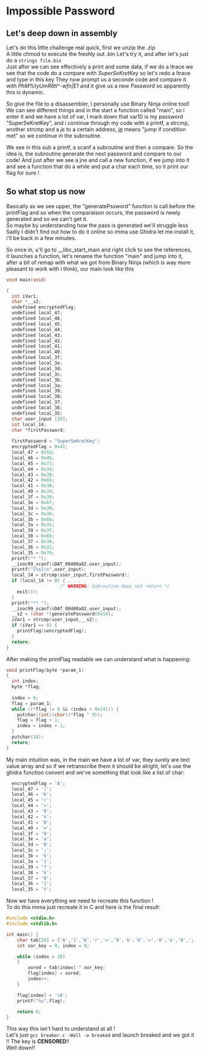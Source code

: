 # Impossible Password

## Let's deep down in assembly

Let's do this little challenge real quick, first we unzip the .zip  
A little chmod to execute the freshly out .bin
Let's try it, and after let's just do a `strings file.bin`  
Just after we can see effectively a print and some data, if we do a ltrace we see that the code do a compare with *SuperSeKretKey* so let's redo a ltrace and type in this key
They now prompt us a seconde code and compare it with *PhM%tyUmR6tI^-wfn|E1* and it give us a new Password so apparently this is dynamic.  

So give the file to a disassembler, I personally use Binary Ninja online tool!  
We can see different things and in the start a function called "main", so i enter it and we have a lot of var, I mark down that var10 is my password "SuperSeKretKey", and i continue through my code with a printf, a strcmp, another strcmp and a *je* to a certain address, [je](http://faydoc.tripod.com/cpu/je.htm) means "jump if condition met" so we continue in the subroutine.  

We see in this sub a printf, a scanf a subroutine and then a compare. So the idea is, the subroutine generate the next password and compare to our code! And just after we see a jne and call a new function, if we jump into it and see a function that do a while and put a char each time, so it print our flag for sure !  

## So what stop us now

Basically as we see upper, the "generatePssword" function is call before the printFlag and so when the comparaison occurs, the password is newly generated and so we can't get it.  
So maybe by understanding how the pass is generated we'll struggle less  
Sadly I didn't find out how to do it online so imma use Ghidra let me install it, i'll be back in a few minutes.  

So once in, u'll go to __libc_start_main and right click to see the references, it launches a function, let's rename the function "main" and jump into it, after a bit of remap with what we got from Binary Ninja (which is way more pleasant to work with i think), our main look like this

```c
void main(void)

{
  int iVar1;
  char *__s2;
  undefined encryptedFlag;
  undefined local_47;
  undefined local_46;
  undefined local_45;
  undefined local_44;
  undefined local_43;
  undefined local_42;
  undefined local_41;
  undefined local_40;
  undefined local_3f;
  undefined local_3e;
  undefined local_3d;
  undefined local_3c;
  undefined local_3b;
  undefined local_3a;
  undefined local_39;
  undefined local_38;
  undefined local_37;
  undefined local_36;
  undefined local_35;
  char user_input [20];
  int local_14;
  char *firstPassword;
  
  firstPassword = "SuperSeKretKey";
  encryptedFlag = 0x41;
  local_47 = 0x5d;
  local_46 = 0x4b;
  local_45 = 0x72;
  local_44 = 0x3d;
  local_43 = 0x39;
  local_42 = 0x6b;
  local_41 = 0x30;
  local_40 = 0x3d;
  local_3f = 0x30;
  local_3e = 0x6f;
  local_3d = 0x30;
  local_3c = 0x3b;
  local_3b = 0x6b;
  local_3a = 0x31;
  local_39 = 0x3f;
  local_38 = 0x6b;
  local_37 = 0x38;
  local_36 = 0x31;
  local_35 = 0x74;
  printf("* ");
  __isoc99_scanf(&DAT_00400a82,user_input);
  printf("[%s]\n",user_input);
  local_14 = strcmp(user_input,firstPassword);
  if (local_14 != 0) {
                    /* WARNING: Subroutine does not return */
    exit(1);
  }
  printf("** ");
  __isoc99_scanf(&DAT_00400a82,user_input);
  __s2 = (char *)generatePassword(0x14);
  iVar1 = strcmp(user_input,__s2);
  if (iVar1 == 0) {
    printFlag(&encryptedFlag);
  }
  return;
}
```

After making the printFlag readable we can understand what is happening:

```c
void printFlag(byte *param_1)
{
  int index;
  byte *flag;
  
  index = 0;
  flag = param_1;
  while ((*flag != 9 && (index < 0x14))) {
    putchar((int)(char)(*flag ^ 9));
    flag = flag + 1;
    index = index + 1;
  }
  putchar(10);
  return;
}
```

My main intuition was, in the main we have a lot of var, they surely are text value array and so if we retranscribe them it should be alright, let's use the ghidra function convert and we've something that look like a list of char:

```c
  encryptedFlag = 'A';
  local_47 = ']';
  local_46 = 'K';
  local_45 = 'r';
  local_44 = '=';
  local_43 = '9';
  local_42 = 'k';
  local_41 = '0';
  local_40 = '=';
  local_3f = '0';
  local_3e = 'o';
  local_3d = '0';
  local_3c = ';';
  local_3b = 'k';
  local_3a = '1';
  local_39 = '?';
  local_38 = 'k';
  local_37 = '8';
  local_36 = '1';
  local_35 = 't';
```

Now we have everything we need to recreate this function !  
To do this imma just recreate it in C and here is the final result:

```c
#include <stdio.h>
#include <stdlib.h>

int main() {
    char tab[20] = {'A',']','K','r','=','9','k','0','=','0','o','0',';','k','1','?','k','8','1','t'}, flag[50], xored;
    int xor_key = 9, index = 0;

    while (index < 20)
    {
        xored = tab[index] ^ xor_key;
        flag[index] = xored;
        index++;
    }

    flag[index] = '\0';
    printf("%s",flag);

    return 0;
}
```

This way this isn't hard to understand at all !  
Let's just `gcc breaker.c -Wall -o breaked` and launch breaked and we got it !! 
The key is **CENSORED**!!  
Well down!!  
